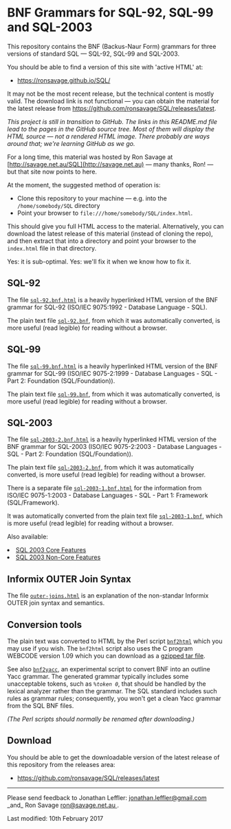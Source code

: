 # BNF Grammars for SQL-92, SQL-99 and SQL-2003

This repository contains the BNF (Backus-Naur Form) grammars for three versions of standard SQL — SQL-92, SQL-99 and SQL-2003.

You should be able to find a version of this site with 'active HTML' at:

* https://ronsavage.github.io/SQL/

It may not be the most recent release, but the technical content is mostly valid.
The download link is not functional — you can obtain the material for the latest
release from https://github.com/ronsavage/SQL/releases/latest.

*This project is still in transition to GitHub.
The links in this README.md file lead to the pages in the GitHub source tree.
Most of them will display the HTML source — not a rendered HTML image.
There probably are ways around that; we're learning GitHub as we go.*

For a long time, this material was hosted by Ron Savage at
[http://savage.net.au/SQL](http://savage.net.au) — many thanks, Ron! —
but that site now points to here.

At the moment, the suggested method of operation is:

* Clone this repository to your machine — e.g. into the `/home/somebody/SQL` directory
* Point your browser to `file:///home/somebody/SQL/index.html`.

This should give you full HTML access to the material.
Alternatively, you can download the latest release of this material
(instead of cloning the repo), and then extract that into a directory
and point your browser to the `index.html` file in that directory.

Yes: it is sub-optimal.
Yes: we'll fix it when we know how to fix it.

## SQL-92

The file [`sql-92.bnf.html`](sql-92.bnf.html) is a heavily hyperlinked HTML
version of the BNF grammar for SQL-92 (ISO/IEC 9075:1992 - Database Language -
SQL).

The plain text file [`sql-92.bnf`](sql-92.bnf), from which it was
automatically converted, is more useful (read legible) for reading
without a browser.

## SQL-99

The file [`sql-99.bnf.html`](sql-99.bnf.html) is a heavily hyperlinked HTML
version of the BNF grammar for SQL-99 (ISO/IEC 9075-2:1999 - Database
Languages - SQL - Part 2: Foundation (SQL/Foundation)).

The plain text file [`sql-99.bnf`](sql-99.bnf), from which it was
automatically converted, is more useful (read legible) for reading
without a browser.

## SQL-2003

The file [`sql-2003-2.bnf.html`](sql-2003-2.bnf.html) is a heavily hyperlinked HTML
version of the BNF grammar for SQL-2003 (ISO/IEC 9075-2:2003 - Database
Languages - SQL - Part 2: Foundation (SQL/Foundation)).

The plain text file [`sql-2003-2.bnf`](sql-2003-2.bnf), from which it was
automatically converted, is more useful (read legible) for reading
without a browser.


There is a separate file [`sql-2003-1.bnf.html`](sql-2003-1.bnf.html) for
the information from ISO/IEC 9075-1:2003 - Database Languages - SQL - Part
1: Framework (SQL/Framework).

It was automatically converted from the plain text file [`sql-2003-1.bnf`](sql-2003-1.bnf),
which is more useful (read legible) for reading without a browser.


Also available:
<bl>
<li> <a href="sql-2003-core-features.html"> SQL 2003 Core Features </a> </li>
<li> <a href="sql-2003-noncore-features.html"> SQL 2003 Non-Core Features </a> </li>
</bl>

## Informix OUTER Join Syntax

The file [`outer-joins.html`](outer-joins.html) is an explanation of the
non-standar Informix OUTER join syntax and semantics.

## Conversion tools


The plain text was converted to HTML by the Perl script
[`bnf2html`](bnf2html.perl.txt) which you may use if you wish.
The `bnf2html` script also uses the C program
WEBCODE version 1.09
which you can download as a [gzipped tar file](webcode-1.09.tgz).

See also [`bnf2yacc`](bnf2yacc.perl.txt), an experimental
script to convert BNF into an outline Yacc grammar.
The generated grammar typically includes some unacceptable tokens, such
as _`%token 0`_, that should be handled by the lexical analyzer
rather than the grammar.
The SQL standard includes such rules as grammar rules; consequently, you won't
get a clean Yacc grammar from the SQL BNF files.

_(The Perl scripts should normally be renamed after downloading.)_

## Download

You should be able to get the downloadable version of the latest release of this
repository from the releases area:

* https://github.com/ronsavage/SQL/releases/latest

<hr>
Please send feedback to Jonathan Leffler:
<a href="mailto:jonathan.leffler@gmail.com"> jonathan.leffler@gmail.com </a> _and_
Ron Savage <a href="mailto:ron@savage.net.au"> 	ron@savage.net.au </a>.

Last modified:
10th February 2017
